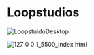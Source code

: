 # Loopstudios

![LoopstuidoDesktop](https://github.com/jclehner18/Loopstudios/assets/79228765/694b494a-be7f-45f5-9bc8-073be59e59b1)

![127 0 0 1_5500_index html](https://github.com/jclehner18/Loopstudios/assets/79228765/4ef13c46-6fb9-4029-a848-4b9e42f7dcc3)
